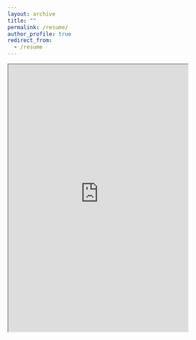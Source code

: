 ```yaml
---
layout: archive
title: ""
permalink: /resume/
author_profile: true
redirect_from:
  - /resume
---
```


<iframe src="https://saminmahmud.com/files/resume.pdf" width="80%" height="600px"></iframe>
